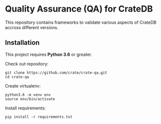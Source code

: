 # Quality Assurance (QA) for CrateDB

This repository contains frameworks to validate various aspects of CrateDB
accross different versions.

## Installation

This project requires **Python 3.6** or greater.

Check out repository:

```
git clone https://github.com/crate/crate-qa.git
cd crate-qa
```

Create virtualenv:

```
python3.6 -m venv env
source env/bin/activate
```

Install requirements:

```
pip install -r requirements.txt
```
